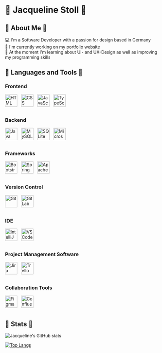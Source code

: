 # 🌺 Jacqueline Stoll 🌺

## 🌷 About Me 🌷
💻 I'm a Software Developer with a passion for design based in Germany <br />
🎨 I'm currently working on my portfolio website <br />
🌱 At the moment I'm learning about UI- and UX-Design as well as improving my programming skills <br />

<!-- End of About Me -->

## 🌷 Languages and Tools 🌷

### Frontend
<img align="left" alt="HTML" width="40px" style="padding-right:10px;" src="https://cdn.jsdelivr.net/gh/devicons/devicon/icons/html5/html5-original.svg" />
<img align="left" alt="CSS" width="40px" style="padding-right:10px;" src="https://cdn.jsdelivr.net/gh/devicons/devicon/icons/css3/css3-original.svg" />
<img align="left" alt="JavaScript" width="40px" style="padding-right:10px;" src="https://cdn.jsdelivr.net/gh/devicons/devicon/icons/javascript/javascript-original.svg" />
<img align="left" alt="TypeScript" width="40px" style="padding-right:10px;" src="https://cdn.jsdelivr.net/gh/devicons/devicon/icons/typescript/typescript-original.svg" />
<br />
<br />
<br />

### Backend
<img align="left" alt="Java" width="40px" style="padding-right:10px;" src="https://cdn.jsdelivr.net/gh/devicons/devicon/icons/java/java-original.svg" />
<img align="left" alt="MySQL" width="40px" style="padding-right:10px;" src="https://cdn.jsdelivr.net/gh/devicons/devicon/icons/mysql/mysql-original.svg" />
<img align="left" alt="SQLite" width="40px" style="padding-right:10px;" src="https://cdn.jsdelivr.net/gh/devicons/devicon/icons/sqlite/sqlite-original.svg" />
<img align="left" alt="Microsoft SQL Server" width="40px" style="padding-right:10px;" src="https://cdn.jsdelivr.net/gh/devicons/devicon/icons/microsoftsqlserver/microsoftsqlserver-plain.svg" />     
<br />
<br />
<br />

### Frameworks
<img align="left" alt="Bootstrap" width="40px" style="padding-right:10px;" src="https://cdn.jsdelivr.net/gh/devicons/devicon/icons/bootstrap/bootstrap-original.svg" />
<img align="left" alt="Spring" width="40px" style="padding-right:10px;" src="https://cdn.jsdelivr.net/gh/devicons/devicon/icons/spring/spring-original.svg" />
<img align="left" alt="Apache Wicket" width="40px" style="padding-right:10px;" src="https://cdn.jsdelivr.net/gh/devicons/devicon/icons/apache/apache-original.svg" />
<br />
<br />
<br />

### Version Control
<img align="left" alt="Git" width="40px" style="padding-right:10px;" src="https://cdn.jsdelivr.net/gh/devicons/devicon/icons/git/git-original.svg" />
<img align="left" alt="GitLab" width="40px" style="padding-right:10px;" src="https://cdn.jsdelivr.net/gh/devicons/devicon/icons/gitlab/gitlab-original.svg" />
<br />
<br />
<br />

### IDE
<img align="left" alt="IntelliJ" width="40px" style="padding-right:10px;" src="https://cdn.jsdelivr.net/gh/devicons/devicon/icons/intellij/intellij-plain-wordmark.svg" />
<img align="left" alt="VSCode" width="40px" style="padding-right:10px;" src="https://cdn.jsdelivr.net/gh/devicons/devicon/icons/vscode/vscode-original.svg" /> 
<br />
<br />
<br />

### Project Management Software
<img align="left" alt="Jira" width="40px" style="padding-right:10px;" src="https://cdn.jsdelivr.net/gh/devicons/devicon/icons/jira/jira-original.svg" />
<img align="left" alt="Trello" width="40px" style="padding-right:10px;" src="https://cdn.jsdelivr.net/gh/devicons/devicon/icons/trello/trello-plain-wordmark.svg" />
<br />
<br />
<br />

### Collaboration Tools
<img align="left" alt="Figma" width="40px" style="padding-right:10px;" src="https://cdn.jsdelivr.net/gh/devicons/devicon/icons/figma/figma-original.svg" />
<img align="left" alt="Confluence" width="40px" style="padding-right:10px;" src="https://cdn.jsdelivr.net/gh/devicons/devicon/icons/confluence/confluence-original.svg" />
<br />
<br />
<br />

<!-- End of Languages and Tools -->

## 🌷 Stats 🌷
![Jacqueline's GitHub stats](https://github-readme-stats.vercel.app/api?username=JacquelineStoll&show_icons=true&theme=omni)
<br />

[![Top Langs](https://github-readme-stats.vercel.app/api/top-langs/?username=JacquelineStoll&layout=compact&theme=omni)](https://github.com/JacquelineStoll/github-readme-stats)
<br />

<!-- **JacquelineStoll/JacquelineStoll** is a ✨ _special_ ✨ repository because its `README.md` (this file) appears on your GitHub profile. -->
